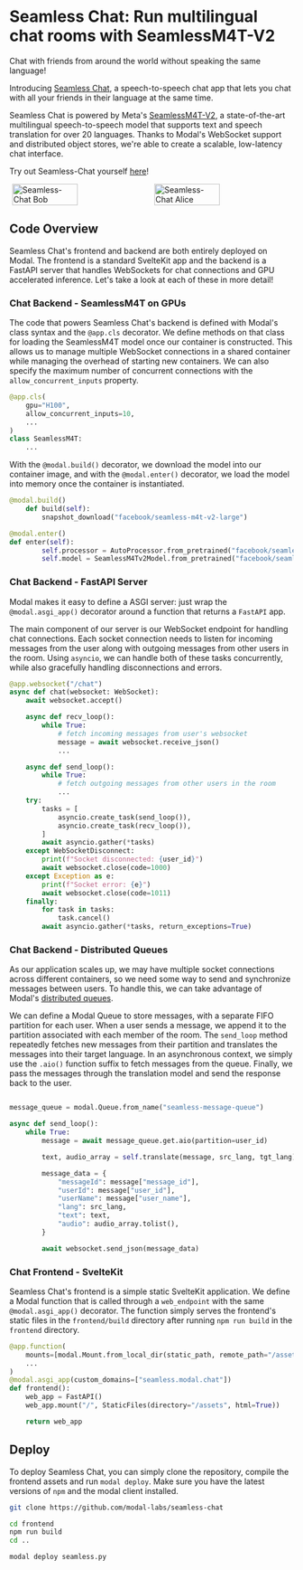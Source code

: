 # Seamless Chat: Run multilingual chat rooms with SeamlessM4T-V2

Chat with friends from around the world without speaking the same language!

Introducing [Seamless Chat](https://github.com/modal-labs/seamless-chat), a speech-to-speech chat app that lets you chat with all your friends in their language at the same time.

Seamless Chat is powered by Meta's [SeamlessM4T-V2](https://github.com/facebookresearch/seamless_communication/tree/main), a state-of-the-art multilingual speech-to-speech model that supports text and speech translation for over 20 languages. Thanks to Modal's WebSocket support and distributed object stores, we're able to create a scalable, low-latency chat interface.

Try out Seamless-Chat yourself [here](https://seamless.modal.chat)!

<div style="display: flex; justify-content: space-around;">
  <img src="https://modal-cdn.com/seamless-chat/bob.png" alt="Seamless-Chat Bob" width="48%">
  <img src="https://modal-cdn.com/seamless-chat/alice.png" alt="Seamless-Chat Alice" width="48%">
</div>

## Code Overview

Seamless Chat's frontend and backend are both entirely deployed on Modal. The frontend is a standard SvelteKit app and the backend is a FastAPI server that handles WebSockets for chat connections and GPU accelerated inference. Let's take a look at each of these in more detail!

### Chat Backend - SeamlessM4T on GPUs

The code that powers Seamless Chat's backend is defined with Modal's class syntax and the `@app.cls` decorator. We define methods on that class for loading the SeamlessM4T model once our container is constructed. This allows us to manage multiple WebSocket connections in a shared container while managing the overhead of starting new containers. We can also specify the maximum number of concurrent connections with the `allow_concurrent_inputs` property.

```python
@app.cls(
    gpu="H100",
    allow_concurrent_inputs=10,
    ...
)
class SeamlessM4T:
    ...
```

With the `@modal.build()` decorator, we download the model into our container image, and with the `@modal.enter()` decorator, we load the model into memory once the container is instantiated.

```python
@modal.build()
    def build(self):
        snapshot_download("facebook/seamless-m4t-v2-large")

@modal.enter()
def enter(self):
        self.processor = AutoProcessor.from_pretrained("facebook/seamless-m4t-v2-large")
        self.model = SeamlessM4Tv2Model.from_pretrained("facebook/seamless-m4t-v2-large").to("cuda")
```

### Chat Backend - FastAPI Server

Modal makes it easy to define a ASGI server: just wrap the `@modal.asgi_app()` decorator around a function that returns a `FastAPI` app.

The main component of our server is our WebSocket endpoint for handling chat connections. Each socket connection needs to listen for incoming messages from the user along with outgoing messages from other users in the room. Using `asyncio`, we can handle both of these tasks concurrently, while also gracefully handling disconnections and errors.

```python
@app.websocket("/chat")
async def chat(websocket: WebSocket):
    await websocket.accept()

    async def recv_loop():
        while True:
            # fetch incoming messages from user's websocket
            message = await websocket.receive_json()
            ...

    async def send_loop():
        while True:
            # fetch outgoing messages from other users in the room
            ...
    try:
        tasks = [
            asyncio.create_task(send_loop()),
            asyncio.create_task(recv_loop()),
        ]
        await asyncio.gather(*tasks)
    except WebSocketDisconnect:
        print(f"Socket disconnected: {user_id}")
        await websocket.close(code=1000)
    except Exception as e:
        print(f"Socket error: {e}")
        await websocket.close(code=1011)
    finally:
        for task in tasks:
            task.cancel()
        await asyncio.gather(*tasks, return_exceptions=True)
```

### Chat Backend - Distributed Queues

As our application scales up, we may have multiple socket connections across different containers, so we need some way to send and synchronize messages between users. To handle this, we can take advantage of Modal's [distributed queues](https://modal.com/docs/guide/dicts-and-queues#modal-queues).

We can define a Modal Queue to store messages, with a separate FIFO partition for each user. When a user sends a message, we append it to the partition associated with each member of the room. The `send_loop` method repeatedly fetches new messages from their partition and translates the messages into their target language. In an asynchronous context, we simply use the `.aio()` function suffix to fetch messages from the queue. Finally, we pass the messages through the translation model and send the response back to the user.

```python

message_queue = modal.Queue.from_name("seamless-message-queue")

async def send_loop():
    while True:
        message = await message_queue.get.aio(partition=user_id)

        text, audio_array = self.translate(message, src_lang, tgt_lang)

        message_data = {
            "messageId": message["message_id"],
            "userId": message["user_id"],
            "userName": message["user_name"],
            "lang": src_lang,
            "text": text,
            "audio": audio_array.tolist(),
        }

        await websocket.send_json(message_data)
```

### Chat Frontend - SvelteKit

Seamless Chat's frontend is a simple static SvelteKit application. We define a Modal function that is called through a `web_endpoint` with the same `@modal.asgi_app()` decorator. The function simply serves the frontend's static files in the `frontend/build` directory after running `npm run build` in the `frontend` directory.

```python
@app.function(
    mounts=[modal.Mount.from_local_dir(static_path, remote_path="/assets")],
    ...
)
@modal.asgi_app(custom_domains=["seamless.modal.chat"])
def frontend():
    web_app = FastAPI()
    web_app.mount("/", StaticFiles(directory="/assets", html=True))

    return web_app
```

## Deploy

To deploy Seamless Chat, you can simply clone the repository, compile the frontend assets and run `modal deploy`. Make sure you have the latest versions of `npm` and the modal client installed.

```bash
git clone https://github.com/modal-labs/seamless-chat

cd frontend
npm run build
cd ..

modal deploy seamless.py
```
